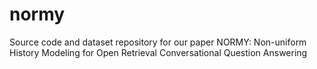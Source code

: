 # normy
Source code and dataset repository for our paper NORMY: Non-uniform History Modeling for Open Retrieval Conversational Question Answering
